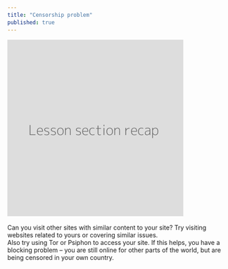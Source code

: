```yaml
---
title: "Censorship problem"
published: true
---
```

![](recap.png)

Can you visit other sites with similar content to your site? Try visiting websites related to yours or covering similar issues.
<br>
Also try using Tor or Psiphon to access your site. If this helps, you have a blocking problem – you are still online for other parts of the world, but are being censored in your own country.
